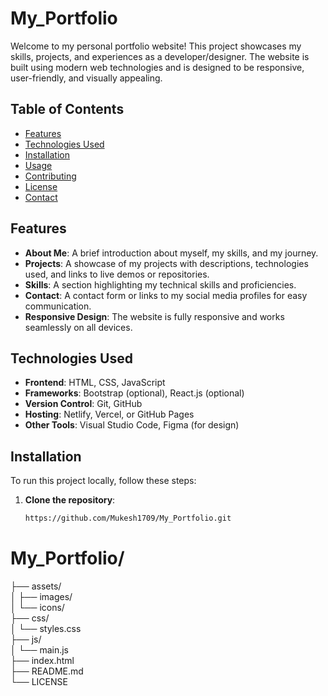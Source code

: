 
# My_Portfolio

Welcome to my personal portfolio website! This project showcases my skills, projects, and experiences as a developer/designer. The website is built using modern web technologies and is designed to be responsive, user-friendly, and visually appealing.

## Table of Contents

- [Features](#features)
- [Technologies Used](#technologies-used)
- [Installation](#installation)
- [Usage](#usage)
- [Contributing](#contributing)
- [License](#license)
- [Contact](#contact)

## Features

- **About Me**: A brief introduction about myself, my skills, and my journey.
- **Projects**: A showcase of my projects with descriptions, technologies used, and links to live demos or repositories.
- **Skills**: A section highlighting my technical skills and proficiencies.
- **Contact**: A contact form or links to my social media profiles for easy communication.
- **Responsive Design**: The website is fully responsive and works seamlessly on all devices.

## Technologies Used

- **Frontend**: HTML, CSS, JavaScript
- **Frameworks**: Bootstrap (optional), React.js (optional)
- **Version Control**: Git, GitHub
- **Hosting**: Netlify, Vercel, or GitHub Pages
- **Other Tools**: Visual Studio Code, Figma (for design)

## Installation

To run this project locally, follow these steps:

1. **Clone the repository**:
   ```bash
   https://github.com/Mukesh1709/My_Portfolio.git


# My_Portfolio/
   
├── assets/               
│   ├── images/          
│   └── icons/           
├── css/                  
│   └── styles.css        
├── js/                   
│   └── main.js           
├── index.html           
├── README.md             
└── LICENSE               
